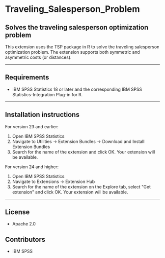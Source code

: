 # Traveling_Salesperson_Problem
## Solves the traveling salesperson optimization problem
 This extension uses the TSP package in R to solve the traveling salesperson optimization problem. The extension supports both symmetric and asymmetric costs (or distances).

---
Requirements
----
- IBM SPSS Statistics 18 or later and the corresponding IBM SPSS Statistics-Integration Plug-in for R.

---
Installation instructions
----

For version 23 and earlier:

1. Open IBM SPSS Statistics
2. Navigate to Utilities -> Extension Bundles -> Download and Install Extension Bundles
3. Search for the name of the extension and click OK. Your extension will be available.

For version 24 and higher:

1. Open IBM SPSS Statistics
2. Navigate to Extensions -> Extension Hub
3. Search for the name of the extension on the Explore tab, select "Get extension" and click OK. Your extension will be available.

---
License
----

- Apache 2.0
                              
Contributors
----

  - IBM SPSS
